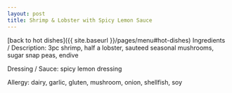 ```yaml
---
layout: post
title: Shrimp & Lobster with Spicy Lemon Sauce
---
```


[back to hot dishes]({{ site.baseurl }}/pages/menu#hot-dishes)
Ingredients / Description: 3pc shrimp, half a lobster, sauteed seasonal mushrooms, sugar snap peas, endive

Dressing / Sauce: spicy lemon dressing

Allergy: dairy, garlic, gluten, mushroom, onion, shellfish, soy